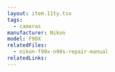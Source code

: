 ```yaml
---
layout: item.11ty.tsx
tags:
  - cameras
manufacturer: Nikon
model: F90X
relatedFiles:
  - nikon-f90x-n90s-repair-manual
relatedLinks:
---
```

